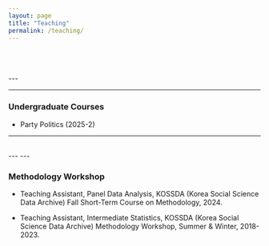 ```yaml
---
layout: page
title: "Teaching"
permalink: /teaching/
---
```

<br>
<br>
<br>
---

---

### Undergraduate Courses

- Party Politics (2025-2)
---
<br>
---
---

### Methodology Workshop

- Teaching Assistant, Panel Data Analysis, KOSSDA (Korea Social Science Data Archive)  Fall Short-Term Course on Methodology, 2024.  

- Teaching Assistant, Intermediate Statistics, KOSSDA (Korea Social Science Data Archive) Methodology Workshop, Summer & Winter, 2018-2023.

